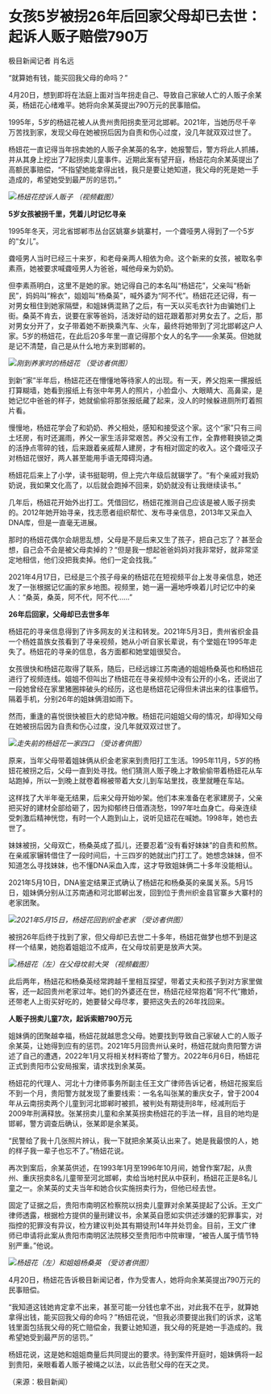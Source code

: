 # 女孩5岁被拐26年后回家父母却已去世：起诉人贩子赔偿790万

极目新闻记者 肖名远

“就算她有钱，能买回我父母的命吗？”

4月20日，想到即将在法庭上面对当年拐走自己、导致自己家破人亡的人贩子余某英，杨妞花心绪难平。她将向余某英提出790万元的民事赔偿。

1995年，5岁的杨妞花被人从贵州贵阳拐卖至河北邯郸。2021年，当她历尽千辛万苦找到家，发现父母在她被拐后因为自责和伤心过度，没几年就双双过世了。

杨妞花一直记得当年拐卖她的人贩子余某英的名字，她报警后，警方将此人抓捕，并从其身上挖出了7起拐卖儿童事件。近期此案有望开庭，杨妞花向余某英提出了高额民事赔偿，“不指望她能拿得出钱，我只是要让她知道，我父母的死是她一手造成的，希望她受到最严厉的惩罚。”

![](https://inews.gtimg.com/om_bt/OrxXwDdj5l9DVvPXqbcWIwvDz3DOtkHdDO1-LLvK_IM84AA/1000)_杨妞花控诉人贩子
（视频截图）_

**5岁女孩被拐千里，凭着儿时记忆寻亲**

1995年冬天，河北省邯郸市丛台区姚寨乡姚寨村，一个聋哑男人得到了一个5岁的“女儿”。

聋哑男人当时已经三十来岁，和老母亲两人相依为命。这个新来的女孩，被取名李素燕，她被要求喊聋哑男人为爸爸，喊他母亲为奶奶。

但李素燕明白，这里不是她的家。她记得自己的本名叫“杨妞花”，父亲叫“杨新民”，妈妈叫“棉衣”，姐姐叫“杨桑英”，喊外婆为“阿不代”。杨妞花还记得，有一对男女租住到她家隔壁，和姐妹俩混熟了之后，有一天以买毛衣针为由骗她们上街。桑英不肯去，说要在家等爸妈，活泼好动的妞花跟着那对男女去了。之后，那对男女分开了，女子带着她不断换乘汽车、火车，最终将她带到了河北邯郸这户人家。5岁的杨妞花，在此后20多年里一直记得那个女人的名字——余某英。但她就是记不清楚，自己是从什么地方来到邯郸的。

![](https://inews.gtimg.com/om_bt/OjJ2HbBgxnKQ7_sf0y0XAnsHi8oghk1uYvctwigpxxrzsAA/1000)_刚到养家时的杨妞花
（受访者供图）_

到新“家”半年后，杨妞花还在懵懂地等待家人的出现。有一天，养父抱来一摞报纸打算糊墙，她看到报纸上有张中年男人的照片，小脸盘小、大眼睛大、高鼻梁，是她记忆中爸爸的样子，她就偷偷将那张报纸藏了起来，没人的时候躲进厕所盯着照片看。

慢慢地，杨妞花学会了和奶奶、养父相处，感知和接受这个家。这个“家”只有三间土坯房，有时还漏雨，养父一家生活非常艰苦。养父没有工作，全靠修鞋换锁之类的活挣点零碎的钱，后来跟着亲戚帮人建房，才有相对固定的收入。这个聋哑汉子对杨妞花很好，两人甚至能用手语无障碍沟通。

杨妞花后来上了小学，读书挺聪明，但上完六年级后就辍学了。“有个亲戚对我奶奶说，我如果文化高了，以后就会跑掉不回来，奶奶就没有让我继续读书。”

几年后，杨妞花开始外出打工。凭借回忆，杨妞花推测自己应该是被人贩子拐卖的。2012年她开始寻亲，找志愿者组织帮忙、发布寻亲信息，2013年又采血入DNA库，但是一直毫无进展。

那时的杨妞花偶尔会胡思乱想，父母是不是后来又生了孩子，把自己忘了？甚至会想，自己会不会是被父母卖掉的？“但是我一想起爸爸妈妈对我非常好，就非常坚定地相信，他们没把我卖掉。他们一定会找我。”

2021年4月17日，已经是三个孩子母亲的杨妞花在短视频平台上发寻亲信息，她还发了一张根据记忆画的家乡地图。视频里，她一遍一遍地呼唤着儿时记忆中的亲人：“桑英，桑英，阿不代，阿不代……”

**26年后回家，父母却已去世多年**

杨妞花的寻亲信息得到了许多网友的关注和转发。2021年5月3日，贵州省织金县一个杨姓苗族女孩看到了寻亲视频，她从小听自家长辈说，有个堂姐在1995年走失了。杨妞花的寻亲的信息，各方面都和她堂姐很契合。

女孩很快和杨妞花取得了联系，随后，已经远嫁江苏南通的姐姐杨桑英也和杨妞花进行了视频连线。姐姐不但叫出了杨妞花在寻亲视频中没有公开的小名，还说出了一段她曾经在家里猪圈摔破头的经历，这也是杨妞花记得但未讲出来的往事细节。隔着手机，分别26年的姐妹俩泪如雨下。

然而，重逢的喜悦很快被巨大的悲恸冲散。杨妞花问姐姐父母的情况，却得知父母在她被拐后因为自责和伤心过度，没几年就双双过世了。

![](https://inews.gtimg.com/om_bt/O5ebyHo3Y3tVOE1zUrbXWOOL69zuLJ47qSFb7-ieWcs58AA/1000)_走失前的杨妞花一家四口
（受访者供图）_

原来，当年父母带着姐妹俩从织金老家来到贵阳打工生活。1995年11月，5岁的杨妞花被拐之后，父母一直到处寻找。他们猜测人贩子晚上才敢偷偷带着杨妞花从车站跑掉，所以一到晚上就卷着棉被带着大女儿到车站里找，夜里就睡在车站。

这样找了大半年毫无结果，后来父母开始吵架。他们本来准备在老家建房子，父亲把买好的建材全部给砸了，因为抑郁终日借酒浇愁，1997年吐血身亡。母亲连续受刺激后精神恍惚，有时一个人跑到山上，说听见妞花在喊她。1998年，她也去世了。

妹妹被拐，父母双亡，杨桑英成了孤儿，还要忍着“没有看好妹妹”的自责和煎熬。在亲戚家辗转借住了一段时间后，十三四岁的她就出门打工了。她想念妹妹，但不知道怎么寻找妹妹，也不懂DNA采血入库，这才导致姐妹俩二十多年没能相认。

2021年5月10日，DNA鉴定结果正式确认了杨妞花和杨桑英的亲属关系。5月15日，姐妹俩分别从江苏南通和河北邯郸出发，回到位于贵州织金县官寨乡大寨村的老家团聚。

![](https://inews.gtimg.com/om_bt/O0EuT0LT56zAuCkCCR_Ga1siEKIN68T4DpGZ6GQQf5WmYAA/1000)_2021年5月15日，杨妞花回到织金老家
（受访者供图）_

被拐26年后终于找到了家，但父母却已去世二十多年，杨妞花做梦也想不到是这样一个结果，她抱着姐姐泣不成声，在父母坟前更是放声大哭。

![](https://inews.gtimg.com/om_bt/OiLKgHd1Eqmox8qu29duNV8_febgqloRIXIS5Mu2BHRYoAA/1000)_杨妞花（左）在父母坟前大哭
（视频截图）_

此后两年，杨妞花和杨桑英经常跨越千里相互探望，带着丈夫和孩子到对方家里做客，还一起回贵州老家过年。她们的外婆还在世，杨妞花经常抱着“阿不代”撒娇，还带老人上街买好吃的，她要替父母尽孝，要把这失去的26年找回来。

**人贩子拐卖儿童7次，起诉索赔790万元**

姐妹俩的团聚越幸福，杨妞花就越思念父母。她要找到导致自己家破人亡的人贩子余某英，让她得到应有的惩罚。2021年5月回贵州认亲时，杨妞花就向贵阳警方讲述了自己的遭遇，2022年1月又将相关材料寄给了警方。2022年6月6日，杨妞花正式到贵阳市公安局报案，请求找到余某英。

杨妞花的代理人、河北十力律师事务所副主任王文广律师告诉记者，杨妞花报案后不到一个月，贵阳警方就发现了重要线索：一名名叫张某的重庆女子，曾于2004年从云南拐卖两个儿童到河北邯郸时被抓，被判处有期徒刑8年，经减刑后于2009年刑满释放。张某拐卖儿童和余某英拐卖杨妞花的手法一样，且目的地均是邯郸，警方调查后确认，张某即是余某英。

“民警给了我十几张照片辨认，我一下就把余某英认出来了。她是我最恨的人，她的样子我一辈子也忘不了。”杨妞花说。

再次到案后，余某英供述，在1993年1月至1996年10月间，她曾作案7起，从贵州、重庆拐卖8名儿童带至河北邯郸，卖给当地村民从中获利，杨妞花正是8名儿童之一。余某英的丈夫当年和她合伙实施拐卖行为，但他已经去世。

固定了证据之后，贵阳市南明区检察院以拐卖儿童罪对余某英提起了公诉。王文广律师透露，根据检方提供的量刑建议书，余某英自愿如实供述涉嫌的犯罪事实，对指控的犯罪没有异议，检方建议判处其有期徒刑14年并处罚金。目前，王文广律师已申请将此案从贵阳市南明区法院移交至贵阳市中院审理，“被告人属于情节特别严重。”他说。

![](https://inews.gtimg.com/om_bt/OWnrqU1hyHotkDMIdUEwJvCb8MV4XosI1FSzszEQ4tLxwAA/1000)_杨妞花（左）和姐姐杨桑英
（受访者供图）_

4月20日，杨妞花告诉极目新闻记者，作为受害人，她将向余某英提出790万元的民事赔偿。

“我知道这钱她肯定拿不出来，甚至可能一分钱也拿不出，对此我不在乎，就算她拿得出钱，能买回我父母的命吗？”杨妞花说，“但我必须要提出我们的诉求，这笔钱里面包括我父母的死亡赔偿金，我要让她知道，我父母的死是她一手造成的。我希望她受到最严厉的惩罚。”

杨妞花说，这是她和姐姐商量后共同提出的要求。待到案件开庭时，姐妹俩将一起到贵阳，亲眼看着人贩子被绳之以法，以此告慰父母的在天之灵。

（来源：极目新闻）


